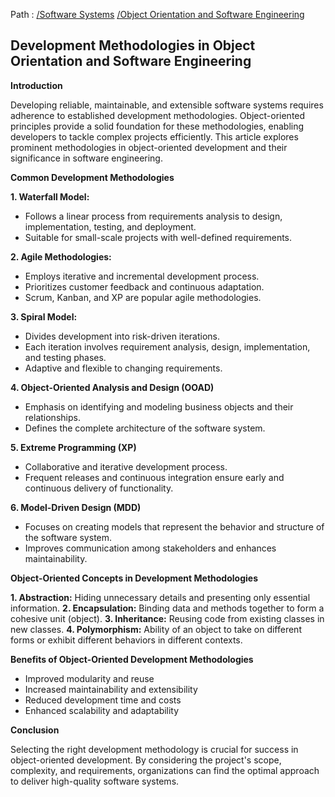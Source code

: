 Path : [/Software Systems](<..\..\index.md>) [/Object Orientation and Software Engineering](<..\index.md>)
## Development Methodologies in Object Orientation and Software Engineering

**Introduction**

Developing reliable, maintainable, and extensible software systems requires adherence to established development methodologies. Object-oriented principles provide a solid foundation for these methodologies, enabling developers to tackle complex projects efficiently. This article explores prominent methodologies in object-oriented development and their significance in software engineering.

**Common Development Methodologies**

**1. Waterfall Model:**

- Follows a linear process from requirements analysis to design, implementation, testing, and deployment.
- Suitable for small-scale projects with well-defined requirements.


**2. Agile Methodologies:**

- Employs iterative and incremental development process.
- Prioritizes customer feedback and continuous adaptation. 
- Scrum, Kanban, and XP are popular agile methodologies.


**3. Spiral Model:**

- Divides development into risk-driven iterations.
- Each iteration involves requirement analysis, design, implementation, and testing phases.
- Adaptive and flexible to changing requirements.


**4. Object-Oriented Analysis and Design (OOAD)**

- Emphasis on identifying and modeling business objects and their relationships.
- Defines the complete architecture of the software system.


**5. Extreme Programming (XP)**

- Collaborative and iterative development process.
- Frequent releases and continuous integration ensure early and continuous delivery of functionality.


**6. Model-Driven Design (MDD)**

- Focuses on creating models that represent the behavior and structure of the software system.
- Improves communication among stakeholders and enhances maintainability.


**Object-Oriented Concepts in Development Methodologies**

**1. Abstraction:** Hiding unnecessary details and presenting only essential information.
**2. Encapsulation:** Binding data and methods together to form a cohesive unit (object).
**3. Inheritance:** Reusing code from existing classes in new classes.
**4. Polymorphism:** Ability of an object to take on different forms or exhibit different behaviors in different contexts.


**Benefits of Object-Oriented Development Methodologies**

- Improved modularity and reuse
- Increased maintainability and extensibility
- Reduced development time and costs
- Enhanced scalability and adaptability


**Conclusion**

Selecting the right development methodology is crucial for success in object-oriented development. By considering the project's scope, complexity, and requirements, organizations can find the optimal approach to deliver high-quality software systems.
